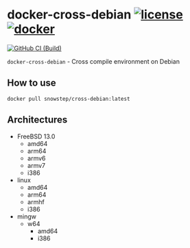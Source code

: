 # docker-cross-debian [![license][license-image]][license-url] [![docker][docker-image]][docker-url]

[![GitHub CI (Build)][github-build-image]][github-build-url]

`docker-cross-debian` - Cross compile environment on Debian

## How to use

```shell
docker pull snowstep/cross-debian:latest
```

## Architectures

- FreeBSD 13.0
  - amd64
  - arm64
  - armv6
  - armv7
  - i386
- linux
  - amd64
  - arm64
  - armhf
  - i386
- mingw
  - w64
    - amd64
    - i386

[docker-image]:https://img.shields.io/docker/v/snowstep/cross-debian?logo=docker
[docker-url]:https://hub.docker.com/r/snowstep/cross-debian
[github-build-image]:https://github.com/kei-g/docker-cross-debian/actions/workflows/build.yml/badge.svg
[github-build-url]:https://github.com/kei-g/docker-cross-debian/actions/workflows/build.yml
[license-image]:https://img.shields.io/github/license/kei-g/docker-cross-debian
[license-url]:https://github.com/kei-g/docker-cross-debian/blob/main/LICENSE
